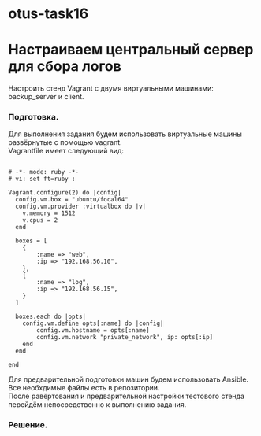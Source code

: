 # otus-task16

# Настраиваем центральный сервер для сбора логов

Настроить стенд Vagrant с двумя виртуальными машинами: backup_server и client.

### Подготовка.

Для выполнения задания будем использовать виртуальные машины развёрнутые с помощью vagrant. \
Vagrantfile имеет следующий вид:
```

# -*- mode: ruby -*-
# vi: set ft=ruby :

Vagrant.configure(2) do |config|
  config.vm.box = "ubuntu/focal64"
  config.vm.provider :virtualbox do |v|
    v.memory = 1512
    v.cpus = 2
  end
  
  boxes = [
  	{
  		:name => "web",
  		:ip => "192.168.56.10",
  	},
  	{
  		:name => "log",
  		:ip => "192.168.56.15",  		
  	}
  ]
  
  boxes.each do |opts|
  	config.vm.define opts[:name] do |config|
  		config.vm.hostname = opts[:name]
  		config.vm.network "private_network", ip: opts[:ip]
  	end
  end
  
end
```

Для предварительной подготовки машин будем использовать Ansible. \
Все необхдимые файлы есть в репозитории. \
После равёртования и предварительной настройки тестового стенда перейдём непосредственно к выполнению задания.

### Решение.

